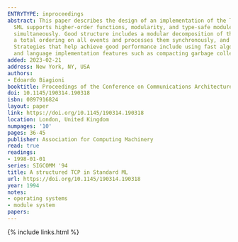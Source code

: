 ```yaml
---
ENTRYTYPE: inproceedings
abstract: This paper describes the design of an implementation of the Transmission Control Protocol using an extension of the Standard ML (SML) language.
  SML supports higher-order functions, modularity, and type-safe module composition. We find that by using SML we can achieve good structure and good performance
  simultaneously. Good structure includes a modular decomposition of the protocol stack and of the TCP implementation, a control structure that imposes
  a total ordering on all events and processes them synchronously, and a test structure that allows component testing to catch problems before system integration.
  Strategies that help achieve good performance include using fast algorithms, using language constructs that make it easy to stage function evaluation,
  and language implementation features such as compacting garbage collection.
added: 2023-02-21
address: New York, NY, USA
authors:
- Edoardo Biagioni
booktitle: Proceedings of the Conference on Communications Architectures, Protocols and Applications
doi: 10.1145/190314.190318
isbn: 0897916824
layout: paper
link: https://doi.org/10.1145/190314.190318
location: London, United Kingdom
numpages: '10'
pages: 36-45
publisher: Association for Computing Machinery
read: true
readings:
- 1998-01-01
series: SIGCOMM '94
title: A structured TCP in Standard ML
url: https://doi.org/10.1145/190314.190318
year: 1994
notes:
- operating systems
- module system
papers:
---
```

{% include links.html %}
